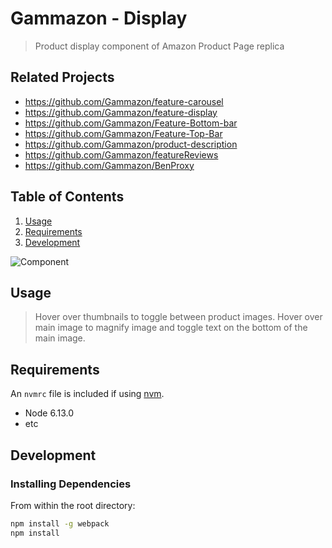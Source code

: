 # Gammazon - Display

> Product display component of Amazon Product Page replica

## Related Projects

  - https://github.com/Gammazon/feature-carousel
  - https://github.com/Gammazon/feature-display
  - https://github.com/Gammazon/Feature-Bottom-bar
  - https://github.com/Gammazon/Feature-Top-Bar
  - https://github.com/Gammazon/product-description
  - https://github.com/Gammazon/featureReviews
  - https://github.com/Gammazon/BenProxy

## Table of Contents

1. [Usage](#Usage)
1. [Requirements](#requirements)
1. [Development](#development)

![Component](../display.gif)

## Usage

> Hover over thumbnails to toggle between product images. Hover over main image to magnify image and toggle text on the bottom of the main image.

## Requirements

An `nvmrc` file is included if using [nvm](https://github.com/creationix/nvm).

- Node 6.13.0
- etc

## Development

### Installing Dependencies

From within the root directory:

```sh
npm install -g webpack
npm install
```

